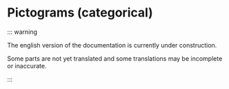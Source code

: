 # Pictograms (categorical)

::: warning

The english version of the documentation is currently under construction.

Some parts are not yet translated and some translations may be incomplete or inaccurate.

:::